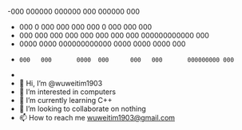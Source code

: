 -000           000000      000000           000   000000    000
- 000    0    000 000      000 000    0    000 000      000
-  000  000  000  000      000  000  000  000  000000000000 000
-	 0000   0000   000000000000	  0000   0000   0000         000 
-	  000   000       0000  000 	 000   000       000000000 000
- 
- 👋 Hi, I’m @wuweitim1903
- 👀 I’m interested in computers
- 🌱 I’m currently learning C++
- 💞️ I’m looking to collaborate on nothing
- 📫 How to reach me wuweitim1903@gmail.com

<!---
wuweitim1903/wuweitim1903 is a ✨ special ✨ repository because its `README.md` (this file) appears on your GitHub profile.
You can click the Preview link to take a look at your changes.
--->
